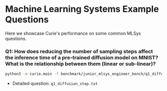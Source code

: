 



# Machine Learning Systems Example Questions

Here we showcase Curie's performance on some common MLSys questions. 

### Q1: How does reducing the number of sampling steps affect the inference time of a pre-trained diffusion model on MNIST? What is the relationship between them (linear or sub-linear)?

```bash
python3 -m curie.main -f benchmark/junior_mlsys_engineer_bench/q1_diffusion_step.txt --report
```

- Detailed question: `q1_diffusion_step.txt`
